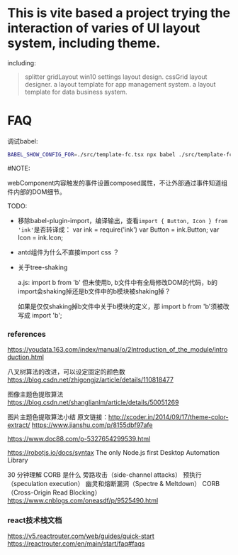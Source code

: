 # This is vite based a project trying the interaction of varies of UI layout system, including theme.

including:

> splitter
> gridLayout
> win10 settings layout design.
> cssGrid layout designer.
> a layout template for app management system.
> a layout template for data business system.


# FAQ

调试babel:

```bash
BABEL_SHOW_CONFIG_FOR=./src/template-fc.tsx npx babel ./src/template-fc.tsx
```


#NOTE:

webComponent内容触发的事件设置composed属性，不让外部通过事件知道组件内部的DOM细节。



TODO:

* 移除babel-plugin-import，编译输出，查看`import { Button, Icon } from 'ink'`是否转译成：
  var ink = require('ink')
  var Button = ink.Button;
  var Icon = ink.Icon;

* antd组件为什么不直接import css ？

* 关于tree-shaking

  a.js: import b from 'b' 但未使用b, b文件中有全局修改DOM的代码，b的import会shaking掉还是b文件中的b模块被shaking掉？

  如果是仅仅shaking掉b文件中关于b模块的定义，那 import b from 'b'须被改写成 import 'b';



### references

https://youdata.163.com/index/manual/o/2Introduction_of_the_module/introduction.html

八叉树算法的改进，可以设定固定的颜色数
https://blog.csdn.net/zhigongjz/article/details/110818477

图像主题色提取算法
https://blog.csdn.net/shanglianlm/article/details/50051269

图片主题色提取算法小结 原文链接：http://xcoder.in/2014/09/17/theme-color-extract/
https://www.jianshu.com/p/8155dbf97afe

https://www.doc88.com/p-5327654299539.html


https://robotjs.io/docs/syntax  The only Node.js first Desktop Automation Library

30 分钟理解 CORB 是什么
旁路攻击（side-channel attacks）
预执行（speculation execution）
幽灵和熔断漏洞（Spectre & Meltdown）
CORB（Cross-Origin Read Blocking）
https://www.cnblogs.com/oneasdf/p/9525490.html


### react技术栈文档

https://v5.reactrouter.com/web/guides/quick-start
https://reactrouter.com/en/main/start/faq#faqs
